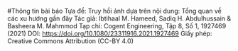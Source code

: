 #Thông tin bài báo
Tựa đề: Truy hồi ảnh dựa trên nội dung: Tổng quan về các xu hướng gần đây
Tác giả: Ibtihaal M. Hameed, Sadiq H. Abdulhussain & Basheera M. Mahmmod
Tạp chí: Cogent Engineering, Tập 8, Số 1, 1927469 (2021)
DOI: https://doi.org/10.1080/23311916.2021.1927469
Giấy phép: Creative Commons Attribution (CC-BY 4.0)